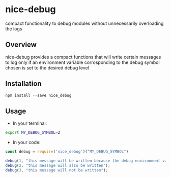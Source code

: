 # nice-debug
compact functionality to debug modules without unnecessarily overloading the logs

## Overview

nice-debug provides a compact functions that will write certain messages to log only if an environment variable corrosponding to the debug symbol chosen is set to the desired debug level

## Installation

```js
npm install --save nice_debug
```

## Usage

* In your terminal:

```bash
export MY_DEBUG_SYMBOL=2
```

* In your code:

```js
const debug = require('nice_debug')("MY_DEBUG_SYMBOL")

debug(1, "this message will be written because the debug environment variable is set to 2");
debug(2, "this message will also be written");
debug(3, "this message will not be written");
```
